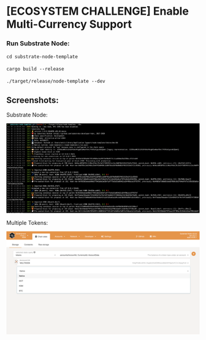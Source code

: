 # [ECOSYSTEM CHALLENGE] Enable Multi-Currency Support

### Run Substrate Node:

```
cd substrate-node-template

cargo build --release

./target/release/node-template --dev
```

## Screenshots:

Substrate Node:

![](https://github.com/nnnkit/hello_world/blob/master/multi-currency/Screenshot%202020-11-03%20at%202.35.47%20PM.png?raw=true)

Multiple Tokens:

![](https://github.com/nnnkit/hello_world/blob/master/multi-currency/Screenshot%202020-11-03%20at%202.34.52%20PM.png?raw=true)
